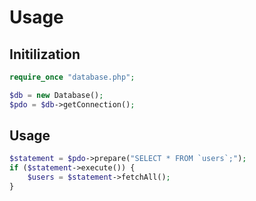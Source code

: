 # Usage

## Initilization

```php
require_once "database.php";

$db = new Database();
$pdo = $db->getConnection();
```
## Usage

```php
$statement = $pdo->prepare("SELECT * FROM `users`;");
if ($statement->execute()) {
    $users = $statement->fetchAll();
}
```